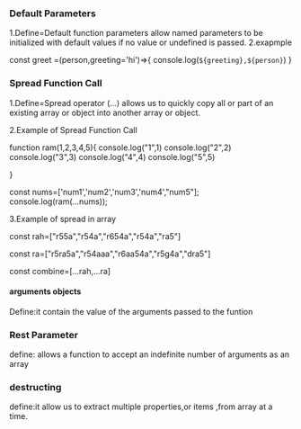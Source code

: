 ### Default Parameters

1.Define=Default function parameters allow named parameters to be initialized with default values if no value or undefined is passed.
2.exapmple

 const greet =(person,greeting='hi')=>{
    console.log(`${greeting},${person}`)
 }

### Spread Function Call

1.Define=Spread operator (...) allows us to quickly copy all or part of an existing array or object into another array or  object.

2.Example of Spread Function Call

function ram(1,2,3,4,5){
    console.log("1",1)
    console.log("2",2)
    console.log("3",3)
    console.log("4",4)
    console.log("5",5)

}

  const nums=['num1','num2','num3','num4',"num5"];
 console.log(ram(...nums));

3.Example of spread in array

const rah=["r55a","r54a","r654a","r54a","ra5"]

const ra=["r5ra5a","r54aaa","r6aa54a","r5g4a","dra5"]

const combine=[...rah,...ra]


#### arguments objects

Define:it contain the value of the arguments passed to the funtion


### Rest Parameter

define: allows a function to accept an indefinite number of arguments as an array



### destructing

define:it allow us to extract multiple properties,or items ,from array at a time.